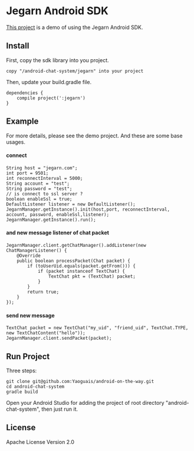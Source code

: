 # Jegarn Android SDK

[This project](https://github.com/Yaoguais/android-on-the-way/tree/master/android-chat-system)
is a demo of using the Jegarn Android SDK.




## Install


First, copy the sdk library into you project.

    copy "/android-chat-system/jegarn" into your project

Then, update your build.gradle file.

    dependencies {
        compile project(':jegarn')
    }




## Example

For more details, please see the demo project.
And these are some base usages.

#### connect

    String host = "jegarn.com";
    int port = 9501;
    int reconnectInterval = 5000;
    String account = "test";
    String password = "test";
    // is connect to ssl server ?
    boolean enableSsl = true;
    DefaultListener listener = new DefaultListener();
    JegarnManager.getInstance().init(host,port, reconnectInterval, account, password, enableSsl,listener);
    JegarnManager.getInstance().run();

#### and new message listener of chat packet

    JegarnManager.client.getChatManager().addListener(new ChatManagerListener() {
        @Override
        public boolean processPacket(Chat packet) {
            if (toUserUid.equals(packet.getFrom())) {
                if (packet instanceof TextChat) {
                    TextChat pkt = (TextChat) packet;
                }
            }
            return true;
        }
    });

#### send new message

    TextChat packet = new TextChat("my_uid", "friend_uid", TextChat.TYPE, new TextChatContent("hello"));
    JegarnManager.client.sendPacket(packet);




## Run Project

Three steps:

    git clone git@github.com:Yaoguais/android-on-the-way.git
    cd android-chat-system
    gradle build

Open your Android Studio for adding the project of root directory "android-chat-system", then just run it.




## License

Apache License Version 2.0